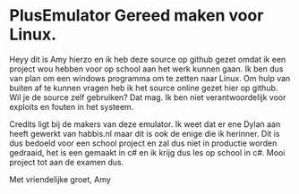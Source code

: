 # PlusEmulator Gereed maken voor Linux.

Heyy dit is Amy hierzo en ik heb deze source op github gezet omdat ik een project wou hebben voor op school aan het werk kunnen gaan. Ik ben dus van plan om een windows programma om te zetten naar Linux. Om hulp van buiten af te kunnen vragen heb ik het source online gezet hier op github. Wil je de source zelf gebruiken? Dat mag. Ik ben niet verantwoordelijk voor exploits en fouten in het systeem.

Credits ligt bij de makers van deze emulator. Ik weet dat er ene Dylan aan heeft gewerkt van habbis.nl maar dit is ook de enige die ik herinner.
Dit is dus bedoeld voor een school project en zal dus niet in productie worden gedraaid, het is een gemaakt in c# en ik krijg dus les op school in c#. Mooi project tot aan de examen dus.

Met vriendelijke groet,
Amy
